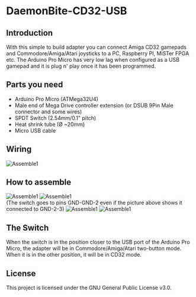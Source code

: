 # DaemonBite-CD32-USB
## Introduction
With this simple to build  adapter you can connect Amiga CD32 gamepads and Commodore/Amiga/Atari joysticks to a PC, Raspberry PI, MiSTer FPGA etc. The Arduino Pro Micro has very low lag when configured as a  USB gamepad and it is plug n' play once it has been programmed. 

## Parts you need
- Arduino Pro Micro (ATMega32U4)
- Male end of Mega Drive controller extension (or DSUB 9Pin Male connector and some wires)
- SPDT Switch (2.54mm/0.1" pitch)
- Heat shrink tube (Ø ~20mm)
- Micro USB cable

## Wiring
![Assemble1](images/sega-usb-adapter-wiring.png)

## How to assemble
![Assemble1](images/sega-usb-adapter-1.png)
![Assemble1](images/sega-usb-adapter-2.png)  
(The switch goes to pins GND-GND-2 even if the picture above shows it connected to GND-2-3)
![Assemble1](images/sega-usb-adapter-3.png)
![Assemble1](images/sega-usb-adapter-4.png)

## The Switch
When the switch is in the position closer to the USB port of the Arduino Pro Micro, the adapter will be in Commodore/Amiga/Atari two-button mode. When it is in the other position, it will be in CD32 mode.

## License
This project is licensed under the GNU General Public License v3.0.
